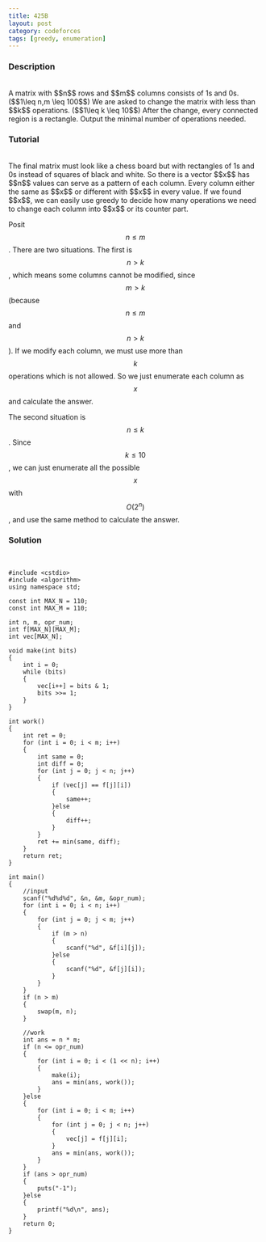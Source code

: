 ```yaml
---
title: 425B
layout: post
category: codeforces
tags: [greedy, enumeration]
---
```



### Description  
<br/>
A matrix with $$n$$ rows and $$m$$ columns consists of 1s and 0s.
($$1\leq n,m \leq 100$$)
We are asked to change the matrix with less than $$k$$ operations.
($$1\leq k \leq 10$$)
After the change, every connected region is a rectangle.
Output the minimal number of operations needed.
<br/>

### Tutorial  
<br/>
The final matrix must look like a chess board but with rectangles of 1s and 0s instead of squares of black and white.
So there is a vector $$x$$ has $$n$$ values can serve as a pattern of each column.
Every column either the same as $$x$$ or different with $$x$$ in every value.
If we found $$x$$, we can easily use greedy to decide how many operations we need to change each column into $$x$$ or its counter part.

Posit $$n \leq m$$.
There are two situations.
The first is $$n > k$$, which means some columns cannot be modified, since $$m > k$$ (because $$n \leq m$$ and $$n > k$$).
If we modify each column, we must use more than $$k$$ operations which is not allowed.
So we just enumerate each column as $$x$$ and calculate the answer.

The second situation is $$n \leq k$$.
Since $$k \leq 10$$, we can just enumerate all the possible $$x$$ with $$O(2^n)$$, and use the same method to calculate the answer.
<br/>


### Solution  
<br/>

	#include <cstdio>
	#include <algorithm>
	using namespace std;
	
	const int MAX_N = 110;
	const int MAX_M = 110;
	
	int n, m, opr_num;
	int f[MAX_N][MAX_M];
	int vec[MAX_N];
	
	void make(int bits)
	{
		int i = 0;
		while (bits)
		{
			vec[i++] = bits & 1;
			bits >>= 1;
		}
	}
	
	int work()
	{
		int ret = 0;
		for (int i = 0; i < m; i++)
		{
			int same = 0;
			int diff = 0;
			for (int j = 0; j < n; j++)
			{
				if (vec[j] == f[j][i])
				{
					same++;
				}else
				{
					diff++;
				}
			}
			ret += min(same, diff);
		}
		return ret;
	}
	
	int main()
	{
		//input
		scanf("%d%d%d", &n, &m, &opr_num);
		for (int i = 0; i < n; i++)
		{
			for (int j = 0; j < m; j++)
			{
				if (m > n)
				{
					scanf("%d", &f[i][j]);
				}else
				{
					scanf("%d", &f[j][i]);
				}
			}
		}
		if (n > m)
		{
			swap(m, n);
		}
	
		//work
		int ans = n * m;
		if (n <= opr_num)
		{
			for (int i = 0; i < (1 << n); i++)
			{
				make(i);
				ans = min(ans, work());
			}
		}else
		{
			for (int i = 0; i < m; i++)
			{
				for (int j = 0; j < n; j++)
				{
					vec[j] = f[j][i];
				}
				ans = min(ans, work());
			}
		}
		if (ans > opr_num)
		{
			puts("-1");
		}else
		{
			printf("%d\n", ans);
		}
		return 0;
	}
